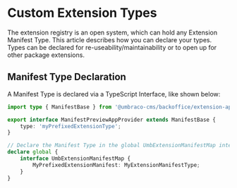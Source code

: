 # Custom Extension Types

The extension registry is an open system, which can hold any Extension Manifest Type. This article describes how you can declare your types.
Types can be declared for re-useability/maintainability or to open up for other package extensions.

## Manifest Type Declaration

A Manifest Type is declared via a TypeScript Interface, like shown below:

```typescript
import type { ManifestBase } from '@umbraco-cms/backoffice/extension-api';

export interface ManifestPreviewAppProvider extends ManifestBase {
    type: 'myPrefixedExtensionType';
}

// Declare the Manifest Type in the global UmbExtensionManifestMap interface:
declare global {
    interface UmbExtensionManifestMap {
        MyPrefixedExtensionManifest: MyExtensionManifestType;
    }
}
```
